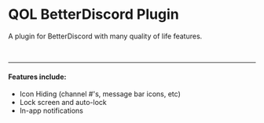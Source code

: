 <h1>QOL BetterDiscord Plugin</h1>
<p>A plugin for BetterDiscord with many quality of life features.</p>
<br>
<hr>
<h4>Features include:</h4>
<ul>
    <li>Icon Hiding (channel #'s, message bar icons, etc)</li>
    <li>Lock screen and auto-lock</li>
    <li>In-app notifications</li>
</ul>
